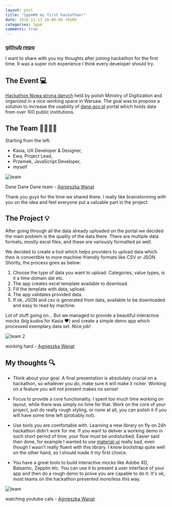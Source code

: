 ```yaml
---
layout: post
title: "1ppm#9 my first hackathon!"
date: 2018-11-12 18:00:00 +0100
categories: 1ppm
comments: true
---
```


### [github repo](https://github.com/pingwing/DaneDaneDane)

I want to share with you my thoughts after joining hackathon for the first time. It was a super rich experience I think every developer should try.

## The Event 💻

[Hackathon Nowa strona danych](https://hackathon.gov.pl/) held by polish Ministry of Digitization and organized in a nice working space in Warsaw. The goal was to propose a solution to increase the usability of [dane.gov.pl](https://dane.gov.pl/) portal which holds data from over 100 public institutions.

## The Team 👨‍👩‍👧‍👦

Starting from the left:

- Kasia, UX Developer & Designer,
- Ewa, Project Lead,
- Przemek, JavaScript Developer,
- myself

<div class="img-block">
    <img src="{{ "/assets/2018-11-12/team.jpg" | absolute_url }}" alt="team">
    <p class="caption">Dane Dane Dane team - <a href="https://agnieszkawanat.com/">Agnieszka Wanat</a></p>
</div>

Thank you guys for the time we shared there. I really like brainstorming with you on the idea and feel everyone put a valuable part in the project.

## The Project 💡

After going through all the data already uploaded on the portal we decided the main problem is the quality of the data there. There are multiple data formats, mostly excel files, and these are variously formatted as well.

We decided to create a tool which helps providers to upload data which then is convertible to more machine-friendly formats like CSV or JSON. Shortly, the process goes as below:

1. Choose the type of data you want to upload. Categories, value types, is it a time domain dat etc.
1. The app creates excel template available to download.
1. Fill the template with data, upload.
1. The app validates provided data.
1. If ok, JSON and csv is generated from data, available to be downloaded and easy to read by machine.

Lot of stuff going on... But we managed to provide a beautiful interactive mocks (big kudos for Kasia ️❤️) and create a simple demo app which processed exemplary data set. Nice job!

<div class="img-block">
    <img src="{{ "/assets/2018-11-12/team2.jpg" | absolute_url }}" alt="team 2">
    <p class="caption">working hard - <a href="https://agnieszkawanat.com/">Agnieszka Wanat</a></p>
</div>

## My thoughts 🔍

- Think about your goal. A final presentation is absolutely crucial on a hackathon, so whatever you do, make sure it will make it richer. Working on a feature you will not present makes no sense!

- Focus to provide a core functionality. I spent too much time working on layout, while there was simply no time for that. Work on the core of your project, just do really rough styling, or none at all, you can polish it if you will have some time left (probably not).

- Use tools you are comfortable with. Learning a new library on fly on 24h hackathon didn't work for me. If you want to deliver a working demo in such short period of time, your flow must be undisturbed. Easier said then done, for example I wanted to use [material-ui](https://material-ui.com/) really bad, even though I wasn't really fluent with this library. I know bootstrap quite well on the other hand, so I should made it my first choice.

- You have a great tools to build interactive mocks like Adobe XD, Balsamic, Zepplin etc. You can use it to present a user interface of your app and then do a rough demo to prove you are capable to do it. It's ok, most teams on the hackathon presented more/less this way.

<div class="img-block">
    <img src="{{ "/assets/2018-11-12/archie.jpg" | absolute_url }}" alt="team">
    <p class="caption">watching youtube cats - <a href="https://agnieszkawanat.com/">Agnieszka Wanat</a></p>
</div>
